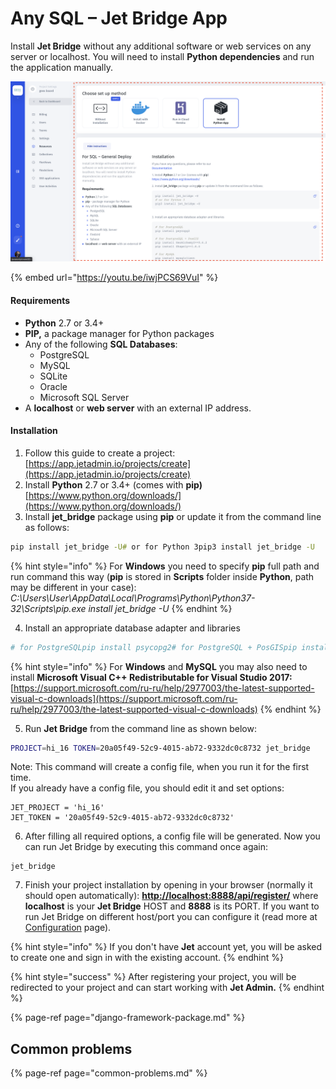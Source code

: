 # Any SQL – Jet Bridge App

Install **Jet Bridge** without any additional software or web services on any server or localhost. You will need to install **Python dependencies** and run the application manually.

![](../../.gitbook/assets/screen-shot-2020-03-04-at-5.36.01-pm.png)

{% embed url="https://youtu.be/iwjPCS69VuI" %}

#### Requirements

* **Python** 2.7 or 3.4+
* **PIP,** a package manager for Python packages
* Any of the following **SQL Databases**:
  * PostgreSQL 
  * MySQL 
  * SQLite 
  * Oracle 
  * Microsoft SQL Server 
* A **localhost** or **web server** with an external IP address.

#### Installation

1. Follow this guide to create a project: [https://app.jetadmin.io/projects/create](https://app.jetadmin.io/projects/create)
2. Install **Python** 2.7 or 3.4+ \(comes with **pip\)** [https://www.python.org/downloads/](https://www.python.org/downloads/)
3. Install **jet\_bridge** package using **pip** or update it from the command line as follows:

```bash
pip install jet_bridge -U# or for Python 3pip3 install jet_bridge -U
```

{% hint style="info" %}
For **Windows** you need to specify **pip** full path and run command this way \(**pip** is stored in **Scripts** folder inside **Python**, path may be different in your case\):  
_C:\Users\User\AppData\Local\Programs\Python\Python37-32\Scripts\pip.exe install jet\_bridge -U_
{% endhint %}

4. Install an appropriate database adapter and libraries

```bash
# for PostgreSQLpip install psycopg2# for PostgreSQL + PosGISpip install GeoAlchemy2==0.6.2pip install Shapely==1.6.4# for MySQLpip install mysqlclient# for MSSQLpip install pyodbc
```

{% hint style="info" %}
For **Windows** and **MySQL** you may also need to install **Microsoft Visual C++ Redistributable for Visual Studio 2017:**  
[https://support.microsoft.com/ru-ru/help/2977003/the-latest-supported-visual-c-downloads](https://support.microsoft.com/ru-ru/help/2977003/the-latest-supported-visual-c-downloads)
{% endhint %}

5. Run **Jet Bridge** from the command line as shown below:

```bash
PROJECT=hi_16 TOKEN=20a05f49-52c9-4015-ab72-9332dc0c8732 jet_bridge
```

Note: This command will create a config file, when you run it for the first time.  
If you already have a config file, you should edit it and set options:

```text
JET_PROJECT = 'hi_16'
JET_TOKEN = '20a05f49-52c9-4015-ab72-9332dc0c8732'
```

6. After filling all required options, a config file will be generated. Now you can run Jet Bridge by executing this command once again:

```text
jet_bridge
```

7. Finish your project installation by opening in your browser \(normally it should open automatically\): [**http://localhost:8888/api/register/**](http://localhost:8888/api/register/) where **localhost** is your **Jet Bridge** HOST and **8888** is its PORT. If you want to run Jet Bridge on different host/port you can configure it \(read more at [Configuration](https://docs.jetadmin.io/getting-started/configuration) page\).

{% hint style="info" %}
If you don't have **Jet** account yet, you will be asked to create one and sign in with the existing account.
{% endhint %}

{% hint style="success" %}
After registering your project, you will be redirected to your project and can start working with **Jet Admin.**
{% endhint %}

{% page-ref page="django-framework-package.md" %}

## Common problems

{% page-ref page="common-problems.md" %}

